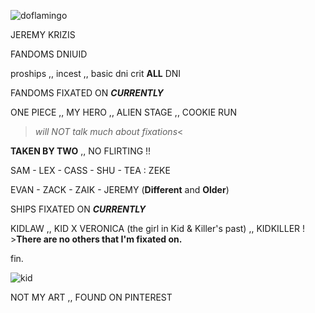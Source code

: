 ![doflamingo](https://i.pinimg.com/736x/09/b2/fe/09b2fe11d4aca902d0af81ebd397a6cd.jpg)

JEREMY   KRIZIS

FANDOMS DNIUID

proships ,, incest ,, basic dni crit **ALL** DNI

FANDOMS FIXATED ON **_CURRENTLY_**

ONE PIECE ,, MY HERO ,, ALIEN STAGE ,, COOKIE RUN

>_will NOT talk much about fixations_<

**TAKEN BY TWO** ,, NO FLIRTING !!

SAM - LEX - CASS - SHU - TEA : ZEKE

EVAN - ZACK - ZAIK - JEREMY (**Different** and **Older**)

SHIPS FIXATED ON **_CURRENTLY_**

KIDLAW ,, KID X VERONICA (the girl in Kid & Killer's past) ,, KIDKILLER ! >**There are no others that I'm fixated on.**

fin.

![kid](https://i.pinimg.com/736x/5f/46/29/5f462955091d9665241ce664ea5309e1.jpg)

NOT MY ART ,, FOUND ON PINTEREST
